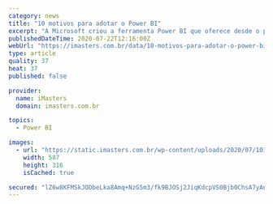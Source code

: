 ```yaml
---
category: news
title: "10 motivos para adotar o Power BI"
excerpt: "A Microsoft criou a ferramenta Power BI que oferece desde o processo de ETL, usando o Power Query, o relacionamento entre as entidades (tabelas), a criação de objetos gráficos (+100 gratuitos), a publicação na nuvem, recursos de Inteligência ..."
publishedDateTime: 2020-07-22T12:16:00Z
webUrl: "https://imasters.com.br/data/10-motivos-para-adotar-o-power-bi"
type: article
quality: 37
heat: 37
published: false

provider:
  name: iMasters
  domain: imasters.com.br

topics:
  - Power BI

images:
  - url: "https://static.imasters.com.br/wp-content/uploads/2020/07/10172518/powerBI.jpg.jpg"
    width: 587
    height: 316
    isCached: true

secured: "lZ6w8KFMSkJODbeLka8Amq+NzG5m3/fk9BJOSj2JiqKdcpVS0Bjb0ChsA7yAn5heuVV1yYrM6nkAzVommTZnugLUgxs9puGevWPuiYjMgeW2c+2wv50dGHX13cOomqXEOu+qGOUdsPeMDaHZcOzRp/ScabBIIKrOP/+0lC28tfGIkyWJRFxeDNVJImPRcdUdTHtsGKME+J1xPoyx/rWMGtWSKfKhHedr2nWCAO2iS6vExENt+6YTrKUenAY451HPRvkDasL1fkG3rSCds0iNdNswAiKkT/pSef1cIsU0oy5u8cubp3KrRsSFtjCVI6mrWFRKL4QueivFwKn5DkEp1Q==;2W8ylfKllX3zAolSxg/LLg=="
---
```


